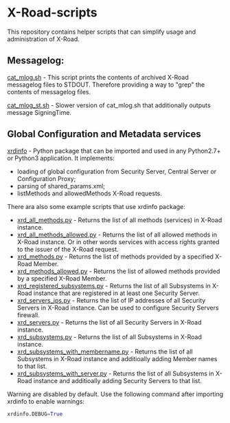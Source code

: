 # X-Road-scripts

This repository contains helper scripts that can simplify usage and
administration of X-Road.

## Messagelog:
[cat_mlog.sh](shell/cat_mlog.sh) - This script prints the contents of archived
X-Road messagelog files to STDOUT. Therefore providing a way to "grep" the
contents of messagelog files.

[cat_mlog_st.sh](shell/cat_mlog_st.sh) - Slower version of cat_mlog.sh that
additionally outputs message SigningTime.

## Global Configuration and Metadata services
[xrdinfo](python/xrdinfo) - Python package that can be imported and used in
any Python2.7+ or Python3 application. It implements:
* loading of global configuration from Security Server, Central Server or
  Configuration Proxy;
* parsing of shared_params.xml;
* listMethods and allowedMethods X-Road requests.

There ara also some example scripts that use xrdinfo package:
* [xrd_all_methods.py](python/xrd_all_methods.py) - Returns the list of all
  methods (services) in X-Road instance.
* [xrd_all_methods_allowed.py](python/xrd_all_methods_allowed.py) - Returns
  the list of all allowed methods in X-Road instance. Or in other words
  services with access rights granted to the issuer of the X-Road request.
* [xrd_methods.py](python/xrd_methods.py) - Returns the list of methods
  provided by a specified X-Road Member.
* [xrd_methods_allowed.py](python/xrd_methods_allowed.py) - Returns the list
  of allowed methods provided by a specified X-Road Member.
* [xrd_registered_subsystems.py](python/xrd_registered_subsystems.py) -
  Returns the list of all Subsystems in X-Road instance that are registered
  in at least one Security Server.
* [xrd_servers_ips.py](python/xrd_servers_ips.py) - Returns the list of IP
  addresses of all Security Servers in X-Road instance. Can be used to
  configure Security Servers firewall.
* [xrd_servers.py](python/xrd_servers.py) - Returns the list of all Security
  Servers in X-Road instance.
* [xrd_subsystems.py](python/xrd_subsystems.py) - Returns the list of all
  Subsystems in X-Road instance.
* [xrd_subsystems_with_membername.py](python/xrd_subsystems_with_membername.py) -
  Returns the list of all Subsystems in X-Road instance and additioally adding
  Member names to that list.
* [xrd_subsystems_with_server.py](python/xrd_subsystems_with_server.py) - 
  Returns the list of all Subsystems in X-Road instance and additioally adding
  Security Servers to that list.

Warning are disabled by default. Use the following command after importing
xrdinfo to enable warnings:
```python
xrdinfo.DEBUG=True
```
